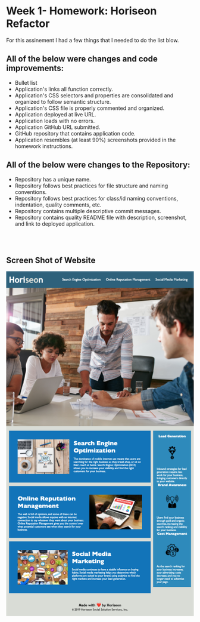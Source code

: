 # Week 1- Homework: Horiseon Refactor

For this assinement I had a few things that I needed to do the list blow.



## All of the below were changes and code improvements:

* Bullet list
* Application's links all function correctly.
* Application's CSS selectors and properties are consolidated and organized to follow semantic structure.
* Application's CSS file is properly commented and organized.
* Application deployed at live URL.
* Application loads with no errors.
* Application GitHub URL submitted.
* GitHub repository that contains application code.
* Application resembles (at least 90%) screenshots provided in the homework instructions.

## All of the below were changes to the Repository:

* Repository has a unique name.
* Repository follows best practices for file structure and naming conventions.
* Repository follows best practices for class/id naming conventions, indentation, quality comments, etc.
* Repository contains multiple descriptive commit messages.
* Repository contains quality README file with description, screenshot, and link to deployed application.


<br>
<br>

## Screen Shot of Website

![Alt text](https://raw.githubusercontent.com/DavidBuoy/week1-homework/main/screenshot/screenshot.png "screenshot.png")